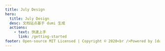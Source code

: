 ```yaml
---
title: July Design
hero:
  title: July Design
  desc: 文档站点基于 dumi 生成
  actions:
    - text: 快速上手
      link: /getting-started
footer: Open-source MIT Licensed | Copyright © 2020<br />Powered by [dumi](https://d.umijs.org)
---
```


